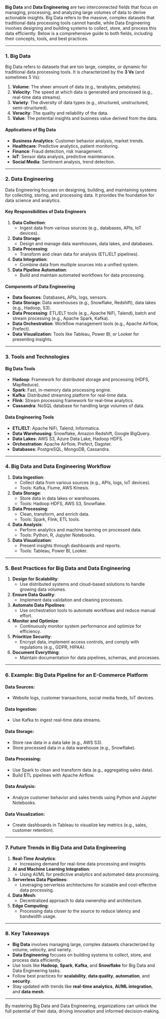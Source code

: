 **Big Data** and **Data Engineering** are two interconnected fields that focus on managing, processing, and analyzing large volumes of data to derive actionable insights. Big Data refers to the massive, complex datasets that traditional data processing tools cannot handle, while Data Engineering involves designing and building systems to collect, store, and process this data efficiently. Below is a comprehensive guide to both fields, including their concepts, tools, and best practices.

---

### **1. Big Data**
Big Data refers to datasets that are too large, complex, or dynamic for traditional data processing tools. It is characterized by the **3 Vs** (and sometimes 5 Vs):

1. **Volume**: The sheer amount of data (e.g., terabytes, petabytes).
2. **Velocity**: The speed at which data is generated and processed (e.g., real-time data streams).
3. **Variety**: The diversity of data types (e.g., structured, unstructured, semi-structured).
4. **Veracity**: The quality and reliability of the data.
5. **Value**: The potential insights and business value derived from the data.

#### **Applications of Big Data**
- **Business Analytics**: Customer behavior analysis, market trends.
- **Healthcare**: Predictive analytics, patient monitoring.
- **Finance**: Fraud detection, risk management.
- **IoT**: Sensor data analysis, predictive maintenance.
- **Social Media**: Sentiment analysis, trend detection.

---

### **2. Data Engineering**
Data Engineering focuses on designing, building, and maintaining systems for collecting, storing, and processing data. It provides the foundation for data science and analytics.

#### **Key Responsibilities of Data Engineers**
1. **Data Collection**:
   - Ingest data from various sources (e.g., databases, APIs, IoT devices).
2. **Data Storage**:
   - Design and manage data warehouses, data lakes, and databases.
3. **Data Processing**:
   - Transform and clean data for analysis (ETL/ELT pipelines).
4. **Data Integration**:
   - Combine data from multiple sources into a unified system.
5. **Data Pipeline Automation**:
   - Build and maintain automated workflows for data processing.

#### **Components of Data Engineering**
- **Data Sources**: Databases, APIs, logs, sensors.
- **Data Storage**: Data warehouses (e.g., Snowflake, Redshift), data lakes (e.g., Hadoop, S3).
- **Data Processing**: ETL/ELT tools (e.g., Apache NiFi, Talend), batch and stream processing (e.g., Apache Spark, Kafka).
- **Data Orchestration**: Workflow management tools (e.g., Apache Airflow, Prefect).
- **Data Visualization**: Tools like Tableau, Power BI, or Looker for presenting insights.

---

### **3. Tools and Technologies**
#### **Big Data Tools**
- **Hadoop**: Framework for distributed storage and processing (HDFS, MapReduce).
- **Spark**: Fast, in-memory data processing engine.
- **Kafka**: Distributed streaming platform for real-time data.
- **Flink**: Stream processing framework for real-time analytics.
- **Cassandra**: NoSQL database for handling large volumes of data.

#### **Data Engineering Tools**
- **ETL/ELT**: Apache NiFi, Talend, Informatica.
- **Data Warehousing**: Snowflake, Amazon Redshift, Google BigQuery.
- **Data Lakes**: AWS S3, Azure Data Lake, Hadoop HDFS.
- **Orchestration**: Apache Airflow, Prefect, Dagster.
- **Databases**: PostgreSQL, MongoDB, Cassandra.

---

### **4. Big Data and Data Engineering Workflow**
1. **Data Ingestion**:
   - Collect data from various sources (e.g., APIs, logs, IoT devices).
   - Tools: Kafka, Flume, AWS Kinesis.
2. **Data Storage**:
   - Store data in data lakes or warehouses.
   - Tools: Hadoop HDFS, AWS S3, Snowflake.
3. **Data Processing**:
   - Clean, transform, and enrich data.
   - Tools: Spark, Flink, ETL tools.
4. **Data Analysis**:
   - Perform analytics and machine learning on processed data.
   - Tools: Python, R, Jupyter Notebooks.
5. **Data Visualization**:
   - Present insights through dashboards and reports.
   - Tools: Tableau, Power BI, Looker.

---

### **5. Best Practices for Big Data and Data Engineering**
1. **Design for Scalability**:
   - Use distributed systems and cloud-based solutions to handle growing data volumes.
2. **Ensure Data Quality**:
   - Implement data validation and cleaning processes.
3. **Automate Data Pipelines**:
   - Use orchestration tools to automate workflows and reduce manual effort.
4. **Monitor and Optimize**:
   - Continuously monitor system performance and optimize for efficiency.
5. **Prioritize Security**:
   - Encrypt data, implement access controls, and comply with regulations (e.g., GDPR, HIPAA).
6. **Document Everything**:
   - Maintain documentation for data pipelines, schemas, and processes.

---

### **6. Example: Big Data Pipeline for an E-Commerce Platform**
#### **Data Sources**:
- Website logs, customer transactions, social media feeds, IoT devices.

#### **Data Ingestion**:
- Use Kafka to ingest real-time data streams.

#### **Data Storage**:
- Store raw data in a data lake (e.g., AWS S3).
- Store processed data in a data warehouse (e.g., Snowflake).

#### **Data Processing**:
- Use Spark to clean and transform data (e.g., aggregating sales data).
- Build ETL pipelines with Apache Airflow.

#### **Data Analysis**:
- Analyze customer behavior and sales trends using Python and Jupyter Notebooks.

#### **Data Visualization**:
- Create dashboards in Tableau to visualize key metrics (e.g., sales, customer retention).

---

### **7. Future Trends in Big Data and Data Engineering**
1. **Real-Time Analytics**:
   - Increasing demand for real-time data processing and insights.
2. **AI and Machine Learning Integration**:
   - Using AI/ML for predictive analytics and automated data processing.
3. **Serverless Data Pipelines**:
   - Leveraging serverless architectures for scalable and cost-effective data processing.
4. **Data Mesh**:
   - Decentralized approach to data ownership and architecture.
5. **Edge Computing**:
   - Processing data closer to the source to reduce latency and bandwidth usage.

---

### **8. Key Takeaways**
- **Big Data** involves managing large, complex datasets characterized by volume, velocity, and variety.
- **Data Engineering** focuses on building systems to collect, store, and process data efficiently.
- Use tools like **Hadoop**, **Spark**, **Kafka**, and **Snowflake** for Big Data and Data Engineering tasks.
- Follow best practices for **scalability**, **data quality**, **automation**, and **security**.
- Stay updated with trends like **real-time analytics**, **AI/ML integration**, and **data mesh**.

---

By mastering Big Data and Data Engineering, organizations can unlock the full potential of their data, driving innovation and informed decision-making.
